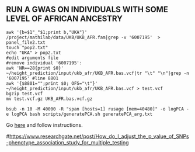 ## RUN A GWAS ON INDIVIDUALS WITH SOME LEVEL OF AFRICAN ANCESTRY

```
awk '{b=$1"_"$1;print b,"UKA"}' /project/mathilab/data/UKB/UKB_AFR.fam|grep -v '6007195'  > panel_file2.txt
touch "pop2.txt"
echo "UKA" > pop2.txt
#edit arguments file
#remove individual '6007195':
awk 'NR==28{print $0}' ~/height_prediction/input/ukb_afr/UKB_AFR.bas.vcf|tr "\t" "\n"|grep -n '6007195' #line 8801
awk '{$8801="";print $0; OFS="\t"}' ~/height_prediction/input/ukb_afr/UKB_AFR.bas.vcf > test.vcf
bgzip test.vcf
mv test.vcf.gz UKB_AFR.bas.vcf.gz

bsub -n 10 -M 40000 -R "span [hosts=1] rusage [mem=40480]" -o logPCA -e logPCA bash scripts/generatePCA.sh generatePCA_arg.txt
```

Go [here](UKB_AFR_imputed/README.md) and follow instructions.

#https://www.researchgate.net/post/How_do_I_adjust_the_p_value_of_SNPs-phenotype_association_study_for_multiple_testing
